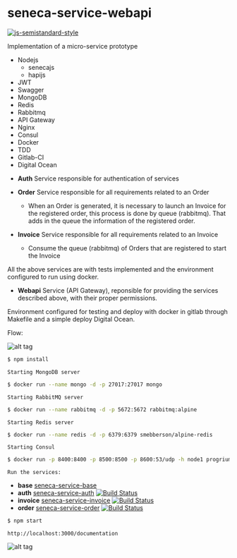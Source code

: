 # seneca-service-webapi

[![js-semistandard-style](https://cdn.rawgit.com/flet/semistandard/master/badge.svg)](https://github.com/Flet/semistandard)

Implementation of a micro-service prototype

- Nodejs
  - senecajs
  - hapijs
- JWT
- Swagger
- MongoDB
- Redis
- Rabbitmq
- API Gateway
- Nginx
- Consul
- Docker
- TDD
- Gitlab-CI
- Digital Ocean

* **Auth** Service responsible for authentication of services
* **Order** Service responsible for all requirements related to an Order
  * When an Order is generated, it is necessary to launch an Invoice for the registered order, this process is done by queue (rabbitmq). That adds in the queue the information of the registered order.

* **Invoice** Service responsible for all requirements related to an Invoice
  * Consume the queue (rabbitmq) of Orders that are registered to start the Invoice

All the above services are with tests implemented and the environment configured to run using docker.

* **Webapi** Service (API Gateway), reponsible for providing the services described above, with their proper permissions.

Environment configured for testing and deploy with docker in gitlab through Makefile and a simple deploy Digital Ocean.

Flow:

![alt tag](https://github.com/FernandoCagale/seneca-service-webapi/blob/master/img/WebAPI.png)

```sh
$ npm install
```

`Starting MongoDB server`

```sh
$ docker run --name mongo -d -p 27017:27017 mongo
```

`Starting RabbitMQ server`

```sh
$ docker run --name rabbitmq -d -p 5672:5672 rabbitmq:alpine
```

`Starting Redis server`

```sh
$ docker run --name redis -d -p 6379:6379 smebberson/alpine-redis
```

`Starting Consul`

```sh
$ docker run -p 8400:8400 -p 8500:8500 -p 8600:53/udp -h node1 progrium/consul -server -bootstrap`
```

`Run the services:`

* **base** [seneca-service-base](https://github.com/FernandoCagale/seneca-service-base)
* **auth** [seneca-service-auth](https://github.com/FernandoCagale/seneca-service-auth) [![Build Status][travis-badge-auth]][travis-url-auth]
* **invoice** [seneca-service-invoice](https://github.com/FernandoCagale/seneca-service-invoice) [![Build Status][travis-badge-invoice]][travis-url-invoice]
* **order** [seneca-service-order](https://github.com/FernandoCagale/seneca-service-order) [![Build Status][travis-badge-order]][travis-url-order]

```sh
$ npm start
```

`http://localhost:3000/documentation`

![alt tag](https://github.com/FernandoCagale/seneca-service-webapi/blob/master/img/DocumentationAPI.png)

[travis-badge-auth]: https://travis-ci.org/FernandoCagale/seneca-service-auth.svg?branch=master
[travis-url-auth]: https://travis-ci.org/FernandoCagale/seneca-service-auth

[travis-badge-order]: https://travis-ci.org/FernandoCagale/seneca-service-order.svg?branch=master
[travis-url-order]: https://travis-ci.org/FernandoCagale/seneca-service-order

[travis-badge-invoice]: https://travis-ci.org/FernandoCagale/seneca-service-invoice.svg?branch=master
[travis-url-invoice]: https://travis-ci.org/FernandoCagale/seneca-service-invoice

